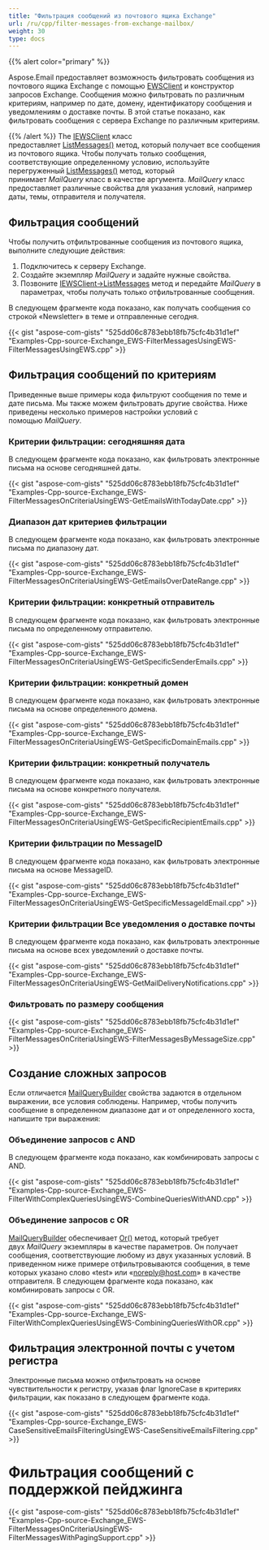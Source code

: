 ```yaml
---
title: "Фильтрация сообщений из почтового ящика Exchange"
url: /ru/cpp/filter-messages-from-exchange-mailbox/
weight: 30
type: docs
---
```


{{% alert color="primary" %}}

Aspose.Email предоставляет возможность фильтровать сообщения из почтового ящика Exchange с помощью [EWSClient](https://apireference.aspose.com/cpp/email/class/aspose.email.clients.exchange.web_service.e_w_s_client/) и конструктор запросов Exchange. Сообщения можно фильтровать по различным критериям, например по дате, домену, идентификатору сообщения и уведомлениям о доставке почты. В этой статье показано, как фильтровать сообщения с сервера Exchange по различным критериям.

{{% /alert %}}
The [IEWSClient](https://apireference.aspose.com/cpp/email/class/aspose.email.clients.exchange.web_service.i_e_w_s_client/) класс предоставляет [ListMessages()](https://apireference.aspose.com/cpp/email/class/aspose.email.clients.exchange.web_service.i_e_w_s_client/#aad8420247acd17cb1d73303ed1982d1e) метод, который получает все сообщения из почтового ящика. Чтобы получать только сообщения, соответствующие определенному условию, используйте перегруженный [ListMessages()](https://apireference.aspose.com/cpp/email/class/aspose.email.clients.exchange.web_service.i_e_w_s_client/#ac7bbdcc7ccacd4e8288ae6c7d929ea52) метод, который принимает *MailQuery* класс в качестве аргумента. *MailQuery* класс предоставляет различные свойства для указания условий, например даты, темы, отправителя и получателя.
##  **Фильтрация сообщений**
Чтобы получить отфильтрованные сообщения из почтового ящика, выполните следующие действия:

1. Подключитесь к серверу Exchange.
1. Создайте экземпляр *MailQuery* и задайте нужные свойства.
1. Позвоните [IEWSClient->ListMessages](https://apireference.aspose.com/cpp/email/class/aspose.email.clients.exchange.web_service.i_e_w_s_client/#ac7bbdcc7ccacd4e8288ae6c7d929ea52) метод и передайте *MailQuery* в параметрах, чтобы получать только отфильтрованные сообщения.

В следующем фрагменте кода показано, как получать сообщения со строкой «Newsletter» в теме и отправленные сегодня.

{{< gist "aspose-com-gists" "525dd06c8783ebb18fb75cfc4b31d1ef" "Examples-Cpp-source-Exchange_EWS-FilterMessagesUsingEWS-FilterMessagesUsingEWS.cpp" >}}
##  **Фильтрация сообщений по критериям**
Приведенные выше примеры кода фильтруют сообщения по теме и дате письма. Мы также можем фильтровать другие свойства. Ниже приведены несколько примеров настройки условий с помощью *MailQuery*.
###  **Критерии фильтрации: сегодняшняя дата**
В следующем фрагменте кода показано, как фильтровать электронные письма на основе сегодняшней даты.



{{< gist "aspose-com-gists" "525dd06c8783ebb18fb75cfc4b31d1ef" "Examples-Cpp-source-Exchange_EWS-FilterMessagesOnCriteriaUsingEWS-GetEmailsWithTodayDate.cpp" >}}
###  **Диапазон дат критериев фильтрации**
В следующем фрагменте кода показано, как фильтровать электронные письма по диапазону дат.



{{< gist "aspose-com-gists" "525dd06c8783ebb18fb75cfc4b31d1ef" "Examples-Cpp-source-Exchange_EWS-FilterMessagesOnCriteriaUsingEWS-GetEmailsOverDateRange.cpp" >}}
###  **Критерии фильтрации: конкретный отправитель**
В следующем фрагменте кода показано, как фильтровать электронные письма по определенному отправителю.



{{< gist "aspose-com-gists" "525dd06c8783ebb18fb75cfc4b31d1ef" "Examples-Cpp-source-Exchange_EWS-FilterMessagesOnCriteriaUsingEWS-GetSpecificSenderEmails.cpp" >}}
###  **Критерии фильтрации: конкретный домен**
В следующем фрагменте кода показано, как фильтровать электронные письма на основе определенного домена.



{{< gist "aspose-com-gists" "525dd06c8783ebb18fb75cfc4b31d1ef" "Examples-Cpp-source-Exchange_EWS-FilterMessagesOnCriteriaUsingEWS-GetSpecificDomainEmails.cpp" >}}
###  **Критерии фильтрации: конкретный получатель**
В следующем фрагменте кода показано, как фильтровать электронные письма на основе конкретного получателя.



{{< gist "aspose-com-gists" "525dd06c8783ebb18fb75cfc4b31d1ef" "Examples-Cpp-source-Exchange_EWS-FilterMessagesOnCriteriaUsingEWS-GetSpecificRecipientEmails.cpp" >}}
###  **Критерии фильтрации по MessageID**
В следующем фрагменте кода показано, как фильтровать электронные письма на основе MessageID.



{{< gist "aspose-com-gists" "525dd06c8783ebb18fb75cfc4b31d1ef" "Examples-Cpp-source-Exchange_EWS-FilterMessagesOnCriteriaUsingEWS-GetSpecificMessageIdEmail.cpp" >}}
###  **Критерии фильтрации Все уведомления о доставке почты**
В следующем фрагменте кода показано, как фильтровать электронные письма на основе всех уведомлений о доставке почты.



{{< gist "aspose-com-gists" "525dd06c8783ebb18fb75cfc4b31d1ef" "Examples-Cpp-source-Exchange_EWS-FilterMessagesOnCriteriaUsingEWS-GetMailDeliveryNotifications.cpp" >}}
###  **Фильтровать по размеру сообщения**
{{< gist "aspose-com-gists" "525dd06c8783ebb18fb75cfc4b31d1ef" "Examples-Cpp-source-Exchange_EWS-FilterMessagesOnCriteriaUsingEWS-FilterMessagesByMessageSize.cpp" >}}
##  **Создание сложных запросов**
Если отличается [MailQueryBuilder](https://apireference.aspose.com/cpp/email/class/aspose.email.tools.search.mail_query_builder/) свойства задаются в отдельном выражении, все условия соблюдены. Например, чтобы получить сообщение в определенном диапазоне дат и от определенного хоста, напишите три выражения:
###  **Объединение запросов с AND**
В следующем фрагменте кода показано, как комбинировать запросы с AND.



{{< gist "aspose-com-gists" "525dd06c8783ebb18fb75cfc4b31d1ef" "Examples-Cpp-source-Exchange_EWS-FilterWithComplexQueriesUsingEWS-CombineQueriesWithAND.cpp" >}}
###  **Объединение запросов с OR**

[MailQueryBuilder](https://apireference.aspose.com/cpp/email/class/aspose.email.tools.search.mail_query_builder/) обеспечивает [Or()](https://apireference.aspose.com/cpp/email/class/aspose.email.tools.search.mail_query_builder/#afc735b8cd80758418502678ac69eecd4) метод, который требует двух *MailQuery* экземпляры в качестве параметров. Он получает сообщения, соответствующие любому из двух указанных условий. В приведенном ниже примере отфильтровываются сообщения, в теме которых указано слово «test» или «noreply@host.com» в качестве отправителя. В следующем фрагменте кода показано, как комбинировать запросы с OR.



{{< gist "aspose-com-gists" "525dd06c8783ebb18fb75cfc4b31d1ef" "Examples-Cpp-source-Exchange_EWS-FilterWithComplexQueriesUsingEWS-CombiningQueriesWithOR.cpp" >}}
##  **Фильтрация электронной почты с учетом регистра**
Электронные письма можно отфильтровать на основе чувствительности к регистру, указав флаг IgnoreCase в критериях фильтрации, как показано в следующем фрагменте кода.



{{< gist "aspose-com-gists" "525dd06c8783ebb18fb75cfc4b31d1ef" "Examples-Cpp-source-Exchange_EWS-CaseSensitiveEmailsFilteringUsingEWS-CaseSensitiveEmailsFiltering.cpp" >}}
#  **Фильтрация сообщений с поддержкой пейджинга**
{{< gist "aspose-com-gists" "525dd06c8783ebb18fb75cfc4b31d1ef" "Examples-Cpp-source-Exchange_EWS-FilterMessagesOnCriteriaUsingEWS-FilterMessagesWithPagingSupport.cpp" >}}
